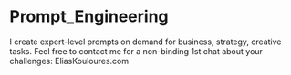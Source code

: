 # Prompt_Engineering
I create expert-level prompts on demand for business, strategy, creative tasks. Feel free to contact me for a non-binding 1st chat about your challenges: EliasKouloures.com
